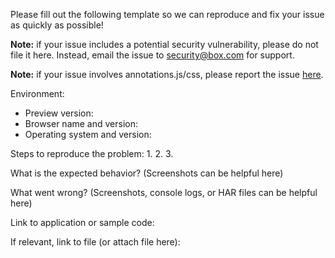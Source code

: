 Please fill out the following template so we can reproduce and fix your issue as quickly as possible!

**Note:** if your issue includes a potential security vulnerability, please do not file it here. Instead, email the issue to security@box.com for support.

**Note:** if your issue involves annotations.js/css, please report the issue [here](https://github.com/box/box-annotations/issues/new).

Environment:
- Preview version:
- Browser name and version:
- Operating system and version:

Steps to reproduce the problem:
1.
2.
3.

What is the expected behavior? (Screenshots can be helpful here)

What went wrong? (Screenshots, console logs, or HAR files can be helpful here)

Link to application or sample code:

If relevant, link to file (or attach file here):
